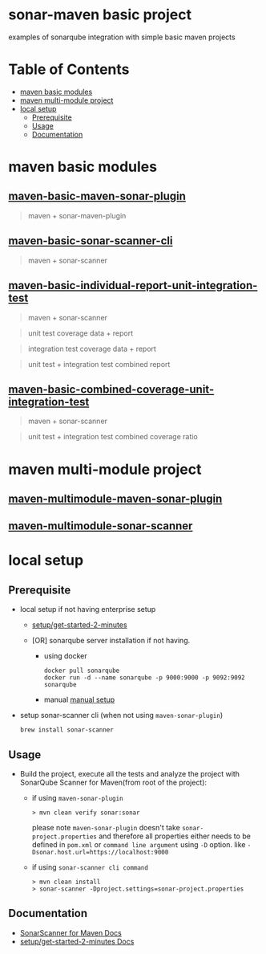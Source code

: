 # sonar-maven basic project
examples of sonarqube integration with simple basic maven projects

Table of Contents
=================

   * [maven basic modules](#maven-basic-modules)
   * [maven multi-module project](#maven-multi-module-project)
   * [local setup](#local-setup)
      * [Prerequisite](#prerequisite)
      * [Usage](#usage)
      * [Documentation](#documentation)
      
# maven basic modules
## [maven-basic-maven-sonar-plugin](maven-basic-maven-sonar-plugin)
>   maven + sonar-maven-plugin

## [maven-basic-sonar-scanner-cli](maven-basic-sonar-scanner-cli)
>   maven + sonar-scanner

## [maven-basic-individual-report-unit-integration-test](maven-basic-individual-report-unit-integration-test)
>   maven + sonar-scanner

>   unit test coverage data + report

>   integration test coverage data + report

>   unit test + integration test combined report

## [maven-basic-combined-coverage-unit-integration-test](maven-basic-combined-coverage-unit-integration-test)
>   maven + sonar-scanner

>   unit test + integration test combined coverage ratio

# maven multi-module project

## [maven-multimodule-maven-sonar-plugin](maven-multimodule-maven-sonar-plugin)

## [maven-multimodule-sonar-scanner](maven-multimodule-sonar-scanner)

# local setup

## Prerequisite
*   local setup if not having enterprise setup
    *   [setup/get-started-2-minutes](https://docs.sonarqube.org/latest/setup/get-started-2-minutes/)
    *   [OR] sonarqube server installation if not having.
    
        *   using docker  
            ```shell script
            docker pull sonarqube
            docker run -d --name sonarqube -p 9000:9000 -p 9092:9092 sonarqube
            ```        
        *   manual
            [manual setup](https://docs.sonarqube.org/latest/setup/get-started-2-minutes/)
        
*   setup sonar-scanner cli (when not using `maven-sonar-plugin`)
    ```shell script
    brew install sonar-scanner
    ```
## Usage

* Build the project, execute all the tests and analyze the project with SonarQube Scanner for Maven(from root  of the project):
    *   if using `maven-sonar-plugin`
        ```shell script
        > mvn clean verify sonar:sonar
        ```
        please note `maven-sonar-plugin` doesn't take `sonar-project.properties` and therefore all properties either needs to be defined
        in `pom.xml` or `command line argument` using `-D` option. like `-Dsonar.host.url=https://localhost:9000`
                
    *   if using `sonar-scanner cli command`
        ```shell script
        > mvn clean install
        > sonar-scanner -Dproject.settings=sonar-project.properties  
        ```
## Documentation

*   [SonarScanner for Maven Docs](https://docs.sonarqube.org/latest/analysis/scan/sonarscanner-for-maven/)
*   [setup/get-started-2-minutes Docs](https://docs.sonarqube.org/latest/setup/get-started-2-minutes/)
